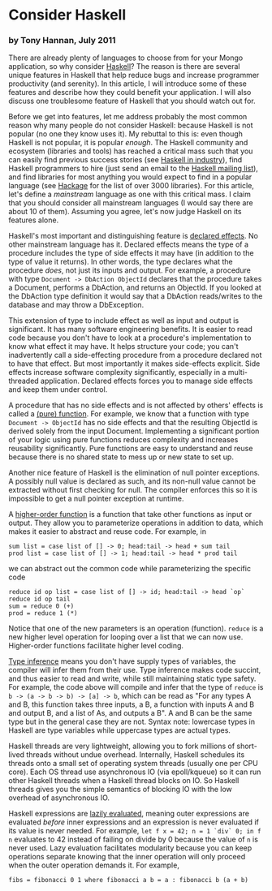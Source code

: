 # Consider Haskell
### by Tony Hannan, July 2011

There are already plenty of languages to choose from for your Mongo application, so why consider [Haskell](http://www.haskell.org/)? The reason is there are several unique features in Haskell that help reduce bugs and increase programmer productivity (and serenity). In this article, I will introduce some of these features and describe how they could benefit your application. I will also discuss one troublesome feature of Haskell that you should watch out for.

Before we get into features, let me address probably the most common reason why many people do not consider Haskell: because Haskell is not popular (no one they know uses it). My rebuttal to this is: even though Haskell is not popular, it is popular *enough*. The Haskell community and ecosystem (libraries and tools) has reached a critical mass such that you can easily find previous success stories (see [Haskell in industry](http://haskell.org/haskellwiki/Haskell_in_industry)), find Haskell programmers to hire (just send an email to the [Haskell mailing list](http://www.haskell.org/haskellwiki/Mailing_Lists)), and find libraries for most anything you would expect to find in a popular language (see [Hackage](http://hackage.haskell.org/packages/archive/pkg-list.html) for the list of over 3000 libraries). For this article, let's define a *mainstream* language as one with this critical mass. I claim that you should consider all mainstream languages (I would say there are about 10 of them). Assuming you agree, let's now judge Haskell on its features alone.

Haskell's most important and distinguishing feature is [declared effects](http://en.wikipedia.org/wiki/Effect_system). No other mainstream language has it. Declared effects means the type of a procedure includes the type of side effects it may have (in addition to the type of value it returns). In other words, the type declares what the procedure *does*, not just its inputs and output. For example, a procedure with type `Document -> DbAction ObjectId` declares that the procedure takes a Document, performs a DbAction, and returns an ObjectId. If you looked at the DbAction type definition it would say that a DbAction reads/writes to the database and may throw a DbException.

This extension of type to include effect as well as input and output is significant. It has many software engineering benefits. It is easier to read code because you don't have to look at a procedure's implementation to know what effect it may have. It helps structure your code; you can't inadvertently call a side-effecting procedure from a procedure declared not to have that effect. But most importantly it makes side-effects explicit. Side effects increase software complexity significantly, especially in a multi-threaded application. Declared effects forces you to manage side effects and keep them under control.

A procedure that has no side effects and is not affected by others' effects is called a [(pure) function](http://en.wikipedia.org/wiki/Pure_function). For example, we know that a function with type `Document -> ObjectId` has no side effects and that the resulting ObjectId is derived solely from the input Document. Implementing a significant portion of your logic using pure functions reduces complexity and increases reusability significantly. Pure functions are easy to understand and reuse because there is no shared state to mess up or new state to set up.

Another nice feature of Haskell is the elimination of null pointer exceptions. A possibly null value is declared as such, and its non-null value cannot be extracted without first checking for null. The compiler enforces this so it is impossible to get a null pointer exception at runtime.

A [higher-order function](http://en.wikipedia.org/wiki/Higher-order_function) is a function that take other functions as input or output. They allow you to parameterize operations in addition to data, which makes it easier to abstract and reuse code. For example, in

	sum list = case list of [] -> 0; head:tail -> head + sum tail
	prod list = case list of [] -> 1; head:tail -> head * prod tail

we can abstract out the common code while parameterizing the specific code

	reduce id op list = case list of [] -> id; head:tail -> head `op` reduce id op tail
	sum = reduce 0 (+)
	prod = reduce 1 (*)

Notice that one of the new parameters is an operation (function). `reduce` is a new higher level operation for looping over a list that we can now use. Higher-order functions facilitate higher level coding.

[Type inference](http://en.wikipedia.org/wiki/Type_inference) means you don't have supply types of variables, the compiler will infer them from their use. Type inference makes code succint, and thus easier to read and write, while still maintaining static type safety. For example, the code above will compile and infer that the type of `reduce` is `b -> (a -> b -> b) -> [a] -> b`, which can be read as "For any types A and B, this function takes three inputs, a B, a function with inputs A and B and output B, and a list of As, and outputs a B". A and B can be the same type but in the general case they are not. Syntax note: lowercase types in Haskell are type variables while uppercase types are actual types.

Haskell threads are very lightweight, allowing you to fork millions of short-lived threads without undue overhead. Internally, Haskell schedules its threads onto a small set of operating system threads (usually one per CPU core). Each OS thread use asynchronous IO (via epoll/kqueue) so it can run other Haskell threads when a Haskell thread blocks on IO. So Haskell threads gives you the simple semantics of blocking IO with the low overhead of asynchronous IO.

Haskell expressions are [lazily evaluated](http://en.wikipedia.org/wiki/Lazy_evaluation), meaning outer expressions are evaluated *before* inner expressions and an expression is never evaluated if its value is never needed. For example, ``let f x = 42; n = 1 `div` 0; in f n`` evaluates to 42 instead of failing on divide by 0 because the value of `n` is never used. Lazy evaluation facilitates modularity because you can keep operations separate knowing that the inner operation will only proceed when the outer operation demands it. For example,

	fibs = fibonacci 0 1 where fibonacci a b = a : fibonacci b (a + b)
